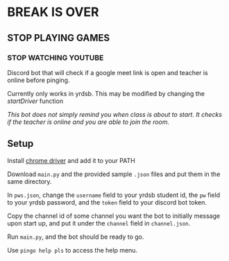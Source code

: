 # BREAK IS OVER
## STOP PLAYING GAMES
### STOP WATCHING YOUTUBE
Discord bot that will check if a google meet link is open and teacher is online before pinging.

Currently only works in yrdsb. This may be modified by changing the *startDriver* function

*This bot does not simply remind you when class is about to start. It checks if the teacher is online and you are able to join the room.*

## Setup

Install [chrome driver](https://chromedriver.chromium.org/) and add it to your PATH

Download `main.py` and the provided sample `.json` files and put them in the same directory. 

In `pws.json`, change the `username` field to your yrdsb student id, the `pw` field to your yrdsb password, and the `token` field to your discord bot token. 

Copy the channel id of some channel you want the bot to initially message upon start up, and put it under the `channel` field in `channel.json`. 

Run `main.py`, and the bot should be ready to go. 

Use `pingo help pls` to access the help menu. 
